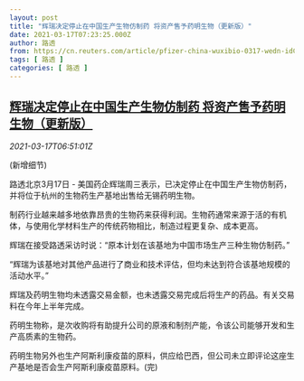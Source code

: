 ```yaml
---
layout: post
title: "辉瑞决定停止在中国生产生物仿制药 将资产售予药明生物（更新版）"
date: 2021-03-17T07:23:25.000Z
author: 路透
from: https://cn.reuters.com/article/pfizer-china-wuxibio-0317-wedn-idCNKBS2B90PU
tags: [ 路透 ]
categories: [ 路透 ]
---
```

<!--1615965805000-->
[辉瑞决定停止在中国生产生物仿制药 将资产售予药明生物（更新版）](https://cn.reuters.com/article/pfizer-china-wuxibio-0317-wedn-idCNKBS2B90PU)
------

<div>
<div><i>2021-03-17T06:51:01Z</i></div><p>(新增细节)</p><p>路透北京3月17日 - 美国药企辉瑞周三表示，已决定停止在中国生产生物仿制药，并将位于杭州的生物药生产基地出售给无锡药明生物。</p><p>制药行业越来越多地依靠昂贵的生物药来获得利润。生物药通常来源于活的有机体，与使用化学材料生产的传统药物相比，制造过程更复杂、成本更高。</p><p>辉瑞在接受路透采访时说：“原本计划在该基地为中国市场生产三种生物仿制药。”</p><p>“辉瑞为该基地对其他产品进行了商业和技术评估，但均未达到符合该基地规模的活动水平。”</p><p>辉瑞及药明生物均未透露交易金额，也未透露交易完成后将生产的药品。有关交易料在今年上半年完成。</p><p>药明生物称，是次收购将有助提升公司的原液和制剂产能，令该公司能够开发和生产高质素的生物药。</p><p>药明生物另外也生产阿斯利康疫苗的原料，供应给巴西，但公司未立即评论这座生产基地是否会生产阿斯利康疫苗原料。(完)</p>
</div>
